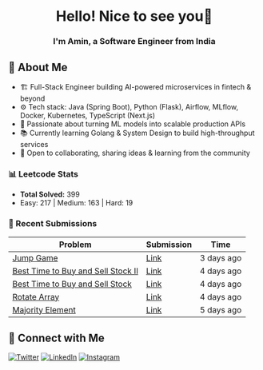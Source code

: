 
<h1 align="center">Hello! Nice to see you👋</h1>
<h3 align="center">I'm Amin, a Software Engineer from India </h3>

## 🚀 About Me  
- 🏗️ Full-Stack Engineer building AI-powered microservices in fintech & beyond
- ⚙️ Tech stack: Java (Spring Boot), Python (Flask), Airflow, MLflow, Docker, Kubernetes, TypeScript (Next.js)
- 🚀 Passionate about turning ML models into scalable production APIs
- 📚 Currently learning Golang & System Design to build high-throughput services
- 🤝 Open to collaborating, sharing ideas & learning from the community
<!--START_SECTION:LEETCODE-->
### 📊 Leetcode Stats
- **Total Solved:** 399
- Easy: 217 | Medium: 163 | Hard: 19

### 📝 Recent Submissions
| Problem | Submission | Time |
|---------|------------|------|
| [Jump Game](https://leetcode.com/problems/jump-game/) | [Link](https://leetcode.com/submissions/detail/1774614303/) | 3 days ago |
| [Best Time to Buy and Sell Stock II](https://leetcode.com/problems/best-time-to-buy-and-sell-stock-ii/) | [Link](https://leetcode.com/submissions/detail/1774037076/) | 4 days ago |
| [Best Time to Buy and Sell Stock](https://leetcode.com/problems/best-time-to-buy-and-sell-stock/) | [Link](https://leetcode.com/submissions/detail/1774026002/) | 4 days ago |
| [Rotate Array](https://leetcode.com/problems/rotate-array/) | [Link](https://leetcode.com/submissions/detail/1773797157/) | 4 days ago |
| [Majority Element](https://leetcode.com/problems/majority-element/) | [Link](https://leetcode.com/submissions/detail/1772243519/) | 5 days ago |

<!--END_SECTION:LEETCODE-->
## 📍 Connect with Me  
[![Twitter](https://img.shields.io/badge/Twitter-1DA1F2?logo=twitter&style=for-the-badge&logoColor=white)](https://twitter.com/aminlodhiya)  [![LinkedIn](https://img.shields.io/badge/LinkedIn-0077B5?logo=linkedin&style=for-the-badge&logoColor=white)](https://linkedin.com/in/aminlodhiya)  [![Instagram](https://img.shields.io/badge/Instagram-E4405F?logo=instagram&style=for-the-badge&logoColor=white)](https://instagram.com/aminlodhiya07)  
